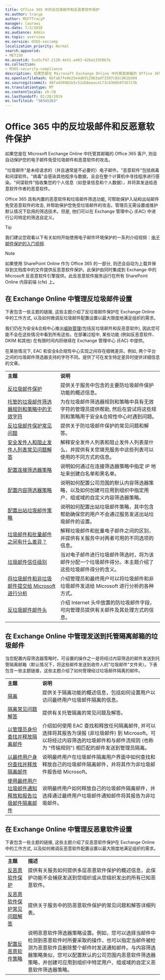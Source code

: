 ```yaml
---
title: Office 365 中的反垃圾邮件和反恶意软件保护
ms.author: tracyp
author: MSFTTracyP
manager: laurawi
ms.date: 7/2/2018
ms.audience: Admin
ms.topic: overview
ms.service: O365-seccomp
localization_priority: Normal
search.appverid:
- MET150
ms.assetid: 5ce5cf47-2120-4e51-a403-426a13358b7e
ms.collection:
- M365-security-compliance
description: 如果您是在 Microsoft Exchange Online 中托管其邮箱的 Office 365 客户, 则会自动保护您的电子邮件免受垃圾邮件和恶意软件的攻击。
ms.openlocfilehash: 6bfab7fe0e25e4d6912963adf3397c03c961b304
ms.sourcegitcommit: 48fa456981b5c52ab8aeace173c8366b9f36723b
ms.translationtype: MT
ms.contentlocale: zh-CN
ms.lasthandoff: 02/28/2019
ms.locfileid: "30341263"
---
```

# <a name="anti-spam-and-anti-malware-protection-in-office-365"></a>Office 365 中的反垃圾邮件和反恶意软件保护

如果您是在 Microsoft Exchange Online 中托管其邮箱的 Office 365 客户, 则会自动保护您的电子邮件免受垃圾邮件和恶意软件的攻击。
  
"垃圾邮件"是未经请求的（并且通常是不必要的）电子邮件。"恶意软件"包括病毒和间谍软件。"病毒"会感染其他程序与数据，且会在整个计算机中寻找程序进行感染。"间谍软件"指收集您的个人信息（如登录信息和个人数据），并将其发送给恶意软件作者的恶意软件。 
  
Office 365 具有内置的恶意软件和垃圾邮件筛选功能, 可帮助保护入站和出站邮件免受恶意软件的攻击, 并帮助保护您免受垃圾邮件的攻击。管理员无需设置或维护默认情况下启用的筛选技术。但是, 他们可以在 Exchange 管理中心 (EAC) 中进行公司特定的筛选自定义。
  
> [!TIP]
> 我们建议您观看以下有关如何开始使用电子邮件环境保护的一系列介绍视频：[电子邮件保护的入门视频](https://go.microsoft.com/fwlink/?LinkId=404179). 
  
> [!NOTE]
> 如果使用 SharePoint Online 作为 Office 365 的一部分, 则还会自动为上载并保存到文档库中的文件提供反恶意软件保护。此保护由同时集成到 Exchange 中的 Microsoft 反恶意软件引擎提供。此反恶意软件服务运行在所有 SharePoint Online 内容前端 (cfe) 上。 
  
## <a name="manage-your-anti-spam-settings-in-exchange-online"></a>在 Exchange Online 中管理反垃圾邮件设置

下表包含一些主题的链接, 这些主题介绍了反垃圾邮件保护在 Exchange Online 中的工作方式, 以及如何微调反垃圾邮件配置设置以最大限度地满足组织的需求。

我们仍在为安全&amp;合规中心推出[威胁管理](threat-management.md)(包括反垃圾邮件和反恶意软件), 因此您可能不会在这些情况中看到所有这些。在部署过程中, 某些功能 (例如反恶意软件、DKIM 和其他) 在有限时间内将继续在 Exchange 管理中心 (EAC) 中提供。

在某些情况下, EAC 和安全&amp;合规性中心实现之间存在细微差异。例如, 两个平台之间的垃圾邮件筛选器支持的字符不同。提供了可在发生特定差异时提供详细信息的文章。 
  
|||
|:-----|:-----|
|**主题**|**说明**|
|[反垃圾邮件保护](https://go.microsoft.com/fwlink/?LinkId=404180)|提供关于服务中包含的主要防垃圾邮件保护功能的概述信息。|
|[托管的垃圾邮件筛选器规则和策略中的无效字符](invalid-characters-hosted-spam-filter-rules-policies.md)|为在垃圾邮件筛选器规则和策略中具有无效字符的管理员提供帮助, 然后在尝试将这些规则和策略用于安全&amp;合规性中心时遇到问题。|
|[反垃圾邮件保护常见问题](https://go.microsoft.com/fwlink/?LinkId=404181)|提供关于防垃圾邮件保护的常见问题和解答。|
|[安全发件人和阻止发件人列表常见问题解答](https://go.microsoft.com/fwlink/?LinkId=404182)|解释安全发件人列表和阻止发件人列表是什么，并提供有关您填充服务中这些列表可以使用的不同方式的信息。|
|[配置连接筛选器策略](https://go.microsoft.com/fwlink/?LinkId=299134)|说明如何通过在连接筛选器策略中指定 IP 地址来创建白名单和黑名单。|
|[配置内容筛选器策略](https://go.microsoft.com/fwlink/?LinkId=404184)|说明如何配置公司范围的默认内容筛选器策略，以及如何创建可应用到组织中指定用户、组或域的自定义内容筛选器策略。|
|[配置出站垃圾邮件策略](https://go.microsoft.com/fwlink/?LinkId=404185)|说明如何配置出站垃圾邮件策略，其中包含帮助确保您的用户不会通过服务发送出站垃圾邮件的设置。|
|[垃圾邮件和批量邮件之间有什么差异？](https://go.microsoft.com/fwlink/?LinkId=404186)|解释垃圾邮件和批量电子邮件之间的区别，并提供有关服务中对两者可用的不同选项的信息。|
|[垃圾邮件信任级别](https://go.microsoft.com/fwlink/?LinkId=404187)|当对电子邮件进行垃圾邮件筛选时，将为该邮件分配一个垃圾邮件得分。本主题介绍了这些垃圾邮件得分的含义。|
|[将垃圾邮件和非垃圾邮件提交给 Microsoft 进行分析](https://go.microsoft.com/fwlink/?LinkId=404188)|介绍管理员和最终用户可以将垃圾邮件和非垃圾邮件发送给 Microsoft 进行分析的各种方式。|
|[反垃圾邮件邮件头](https://go.microsoft.com/fwlink/?LinkId=404189)|介绍 Internet 头中放置的防垃圾邮件字段，可向管理员提供有关邮件及其处理方式的信息。|
   
## <a name="manage-spam-sent-to-the-hosted-quarantine-in-exchange-online"></a>在 Exchange Online 中管理发送到托管隔离邮箱的垃圾邮件

当您配置内容筛选器策略时，可设置的操作之一是将经过内容筛选的邮件发送到托管隔离邮箱（默认情况下，将这些邮件发送到收件人的"垃圾邮件"文件夹）。下表包含一些主题链接，这些主题介绍了如何管理经过垃圾邮件隔离的邮件。 
  
|||
|:-----|:-----|
|**主题**|**说明**|
|[隔离](https://go.microsoft.com/fwlink/?LinkId=404190)|提供关于隔离功能的概述信息，包括如何设置用户以访问最终用户垃圾邮件隔离的信息。|
|[隔离常见问题解答](https://go.microsoft.com/fwlink/?LinkId=404191)|提供有关托管隔离的常见问题及解答。|
|[以管理员身份查找并释放隔离邮件](https://go.microsoft.com/fwlink/?LinkId=404192)|介绍如何使用 EAC 查找和释放任何隔离邮件, 并可以选择将其报告为误报 (非垃圾邮件) 到 Microsoft。可以将经过内容筛选的垃圾邮件和与邮件流规则 (也称为 "传输规则") 相匹配的邮件发送到管理员隔离。|
|[以最终用户身份查找并释放隔离邮件](https://go.microsoft.com/fwlink/?LinkId=404193)|说明最终用户在垃圾邮件隔离用户界面中如何查找和释放自己的垃圾邮件隔离邮件，并将其作为非垃圾邮件报告给 Microsoft。|
|[使用最终用户垃圾邮件通知释放和报告垃圾邮件隔离邮件](https://go.microsoft.com/fwlink/?LinkId=404194)|说明最终用户如何释放自己的垃圾邮件隔离邮件，并选择通过最终用户垃圾邮件通知邮件将其报告为非垃圾邮件。|
   
## <a name="manage-your-anti-malware-settings-in-exchange-online"></a>在 Exchange Online 中管理反恶意软件设置

下表包含一些主题的链接, 这些主题介绍了反恶意软件保护在 Exchange Online 中的工作方式, 以及如何微调反恶意软件配置设置以最大限度地满足组织的需求。
  
|||
|:-----|:-----|
|**主题**|**描述**|
|[反恶意软件保护](https://go.microsoft.com/fwlink/?LinkId=404202)|提供有关服务如何提供多层恶意软件保护的概述信息，此保护功能不会捕获发送到您组织或从您组织发出的所有已知恶意软件。|
|[反恶意软件保护常见问题解答](https://go.microsoft.com/fwlink/?LinkId=404203)|提供关于服务中的防恶意软件保护的常见问题和解答详细列表。|
|[配置反恶意软件策略](https://go.microsoft.com/fwlink/?LinkId=404204)|说明恶意软件筛选器策略设置。例如，您可以选择当邮件中检测到恶意软件时所要采取的操作，也可以指定当邮件被检测为恶意软件且删除整个邮件时发送通知邮件。与内容筛选器策略类似，您可以配置默认的公司范围内恶意软件筛选器策略，并创建可应用到组织中特定用户、组或域的自定义恶意软件筛选器策略。|
